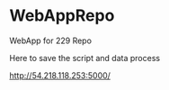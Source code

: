 # WebAppRepo
WebApp for 229 Repo

Here to save the script and data process

http://54.218.118.253:5000/
